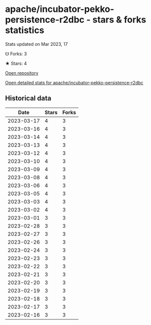 # apache/incubator-pekko-persistence-r2dbc - stars & forks statistics

Stats updated on Mar 2023, 17

☋ Forks: 3

★ Stars: 4

[Open repository](https://github.com/apache/incubator-pekko-persistence-r2dbc)

[Open detailed stats for apache/incubator-pekko-persistence-r2dbc](https://reviewgithub.com/rep/apache/incubator-pekko-persistence-r2dbc)

## Historical data
| Date | Stars | Forks |
|------|-------|-------|
| 2023-03-17 | 4 | 3 | 
| 2023-03-16 | 4 | 3 | 
| 2023-03-14 | 4 | 3 | 
| 2023-03-13 | 4 | 3 | 
| 2023-03-12 | 4 | 3 | 
| 2023-03-10 | 4 | 3 | 
| 2023-03-09 | 4 | 3 | 
| 2023-03-08 | 4 | 3 | 
| 2023-03-06 | 4 | 3 | 
| 2023-03-05 | 4 | 3 | 
| 2023-03-03 | 4 | 3 | 
| 2023-03-02 | 4 | 3 | 
| 2023-03-01 | 3 | 3 | 
| 2023-02-28 | 3 | 3 | 
| 2023-02-27 | 3 | 3 | 
| 2023-02-26 | 3 | 3 | 
| 2023-02-24 | 3 | 3 | 
| 2023-02-23 | 3 | 3 | 
| 2023-02-22 | 3 | 3 | 
| 2023-02-21 | 3 | 3 | 
| 2023-02-20 | 3 | 3 | 
| 2023-02-19 | 3 | 3 | 
| 2023-02-18 | 3 | 3 | 
| 2023-02-17 | 3 | 3 | 
| 2023-02-16 | 3 | 3 | 

